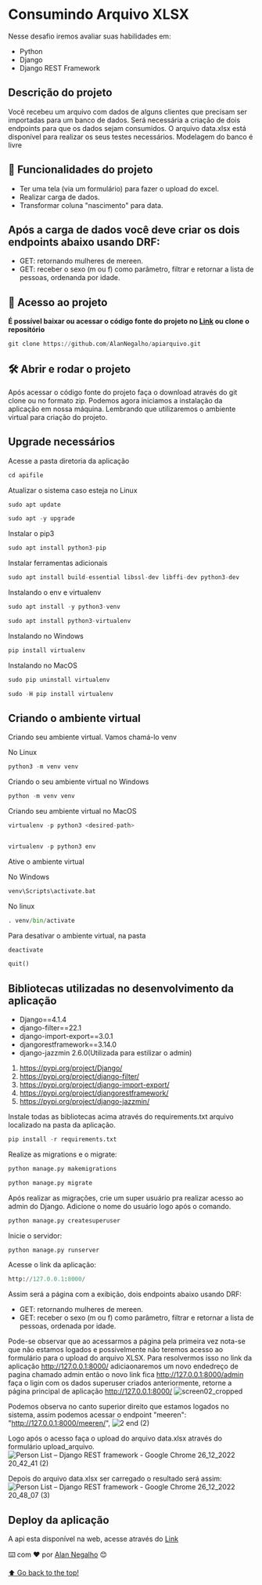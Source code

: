 # Consumindo Arquivo XLSX

  Nesse desafio iremos avaliar suas habilidades em:
* Python
* Django
* Django REST Framework

## Descrição do projeto
Você recebeu um arquivo com dados de alguns clientes que precisam ser
importadas
para um banco de dados. Será necessária a criação de dois endpoints para que os
dados sejam consumidos. O arquivo data.xlsx está disponível para realizar os seus
testes necessários.
Modelagem do banco é livre
## :hammer: Funcionalidades do projeto
* Ter uma tela (via um formulário) para fazer o upload do excel.
* Realizar carga de dados.
* Transformar coluna "nascimento" para data.
## Após a carga de dados você deve criar os dois endpoints abaixo usando DRF:
* GET: retornando mulheres de mereen.
* GET: receber o sexo (m ou f) como parâmetro, filtrar e retornar a lista de
pessoas, ordenanda por idade. 

## 📁 Acesso ao projeto

**É possível baixar ou acessar o código fonte do projeto no [Link](https://github.com/AlanNegalho/apiarquivo.git) ou clone o repositório**
```python
git clone https://github.com/AlanNegalho/apiarquivo.git
```

## 🛠️ Abrir e rodar o projeto

Após acessar o código fonte do projeto faça o download através do git clone ou no formato zip. Podemos agora iniciamos a instalação da aplicação em nossa máquina. Lembrando que utilizaremos o ambiente virtual para criação do projeto.

## Upgrade necessários

Acesse a pasta diretoria da aplicação
```python
cd apifile
```
Atualizar o sistema caso esteja no Linux

```python
sudo apt update 
```


```python
sudo apt -y upgrade
```

Instalar o pip3


```python
sudo apt install python3-pip
```

Instalar ferramentas adicionais


```python
sudo apt install build-essential libssl-dev libffi-dev python3-dev
```

Instalando o env e virtualenv


```python
sudo apt install -y python3-venv
```


```python
sudo apt install python3-virtualenv
```
Instalando no Windows

```python
pip install virtualenv
```
Instalando no MacOS

```python
sudo pip uninstall virtualenv

sudo -H pip install virtualenv
```

## Criando o ambiente virtual
Criando seu ambiente virtual. Vamos chamá-lo venv

No Linux
```python
python3 -m venv venv
```

Criando o seu ambiente virtual no Windows 

```python
python -m venv venv
```

Criando seu ambiente virtual no MacOS

```python
virtualenv -p python3 <desired-path>


virtualenv -p python3 env

```

Ative o ambiente virtual 

No Windows
```python
venv\Scripts\activate.bat
```
No linux
```python
. venv/bin/activate
```
Para desativar o ambiente virtual, na pasta


```python
deactivate 
```

```python
quit()
```

## Bibliotecas utilizadas no desenvolvimento da aplicação
- Django==4.1.4
- django-filter==22.1
- django-import-export==3.0.1
- djangorestframework==3.14.0
- django-jazzmin 2.6.0(Utilizada para estilizar o admin)

1.   https://pypi.org/project/Django/
2.   https://pypi.org/project/django-filter/
3.   https://pypi.org/project/django-import-export/
4.   https://pypi.org/project/djangorestframework/
5.   https://pypi.org/project/django-jazzmin/

Instale todas as bibliotecas acima através do requirements.txt arquivo localizado na pasta da aplicação.

```python
pip install -r requirements.txt
```
Realize  as migrations e o migrate:
```python
python manage.py makemigrations
```
```python
python manage.py migrate
```
Após realizar as migrações, crie um super usuário pra realizar acesso ao admin do Django. Adicione o nome do usuário logo após o comando.
```python
python manage.py createsuperuser
```
Inicie o servidor:
```python
python manage.py runserver
```
Acesse o link da aplicação:
```python
http://127.0.0.1:8000/
```
Assim será a página com a exibição, dois endpoints abaixo usando
DRF:

* GET: retornando mulheres de mereen.
* GET: receber o sexo (m ou f) como parâmetro, filtrar e retornar a lista
de pessoas, ordenada por idade.

Pode-se observar que ao acessarmos a página pela primeira vez nota-se que não estamos logados e possivelmente não teremos acesso ao formulário para o upload do arquivo XLSX. Para resolvermos isso no link da aplicação http://127.0.0.1:8000/ adiciaonaremos um novo endedreço de pagina chamado admin então o novo link fica http://127.0.0.1:8000/admin  faça o ligin com os dados superuser criados anteriormente, retorne a página principal de aplicação http://127.0.0.1:8000/
![screen02_cropped](https://user-images.githubusercontent.com/107214420/210414243-85613bfc-5788-4153-be3b-965433c30525.jpg)

Podemos observa no canto superior direito que estamos logados no sistema, assim podemos acessar o endpoint "meeren": "http://127.0.0.1:8000/meeren/", 
![2 end (2)](https://user-images.githubusercontent.com/107214420/209589524-632034eb-824a-4265-b042-90b2ffa0c7a1.png)

Logo após o acesso faça o upload do arquivo data.xlsx através do formulário upload_arquivo.
![Person List – Django REST framework - Google Chrome 26_12_2022 20_42_41 (2)](https://user-images.githubusercontent.com/107214420/209588855-702a9628-2a1c-410c-af1e-bb45687f5249.png)

Depois do arquivo data.xlsx ser carregado o resultado será assim:
![Person List – Django REST framework - Google Chrome 26_12_2022 20_48_07 (3)](https://user-images.githubusercontent.com/107214420/209589602-9a7e209d-ad60-4f3c-b174-b1e7077400f2.png)
## Deploy da aplicação
A api esta disponível na web, acesse através do [Link](https://alannegalho.pythonanywhere.com/)

⌨️ com ❤️ por [Alan Negalho](https://github.com/AlanNegalho) 😊

[⬆ Go back to the top!](https://github.com/AlanNegalho/upload-file)<br>

